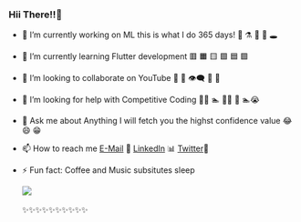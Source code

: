 ### Hii There!!👋 



- 🔭 I’m currently working on ML this is what I do 365 days! 👾  ⚗️ 🔭 🔬 🕳
- 🌱 I’m currently learning Flutter development 🟥 🟧 🟨 🟩 🟦 🟪
- 👯 I’m looking to collaborate on YouTube 🤝 📢 👁‍🗨 💬 💭
- 🤔 I’m looking for help with Competitive Coding  🏄‍♀️ 🏊 🚵‍♀️ 🚴 🏊😭 
- 💬 Ask me about Anything I will fetch you the highst confidence value 😂 😄 😁
- 📫 How to reach me [E-Mail](menghanibhanvi@gmail.com) 📧 [LinkedIn](https://www.linkedin.com/in/bhanvi-menghani) 📊 [Twitter](https://twitter.com/MenghaniBhanvi)🐤
- ⚡ Fun fact: Coffee and Music subsitutes sleep
        
    <ceter> <img src="https://github-readme-stats.vercel.app/api?username=bhanvimenghani&&show_icons=true&title_color=ffffff&icon_color=bb2acf&text_color=daf7dc&bg_color=151515">
  <br><br>✨✨✨✨✨✨✨✨✨✨
